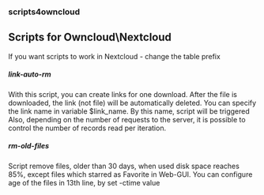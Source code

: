 ### scripts4owncloud
Scripts for Owncloud\Nextcloud
-----------------------------

If you want scripts to work in Nextcloud - change the table prefix

##### link-auto-rm

With this script, you can create links for one download. After the file is downloaded, the link (not file) will be automatically deleted. 
You can specify the link name in variable $link_name. By this name, script will be triggered
Also, depending on the number of requests to the server, it is possible to control the number of records read per iteration.

##### rm-old-files

Script remove files, older than 30 days, when used disk spaсe reaches 85%, except files which starred as Favorite in Web-GUI.
You can configure age of the files in 13th line, by set -ctime value
